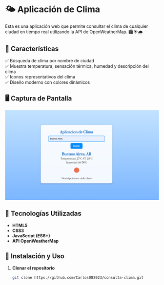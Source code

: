# 🌤️ Aplicación de Clima

Esta es una aplicación web que permite consultar el clima de cualquier ciudad en tiempo real utilizando la API de OpenWeatherMap. 🏙️☀️🌧️

## 🚀 Características

✅ Búsqueda de clima por nombre de ciudad  
✅ Muestra temperatura, sensación térmica, humedad y descripción del clima  
✅ Iconos representativos del clima  
✅ Diseño moderno con colores dinámicos  

## 🖥️ Captura de Pantalla
![Vista previa de la aplicación](clima-aplicacion.png)



## 🔧 Tecnologías Utilizadas

- **HTML5**  
- **CSS3**  
- **JavaScript (ES6+)**  
- **API OpenWeatherMap**  

## 📌 Instalación y Uso

1. **Clonar el repositorio**
   ```sh
   git clone https://github.com/Carlos082023/consulta-clima.git
